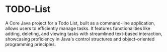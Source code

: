 # TODO-List
A Core Java project for a Todo List, built as a command-line application, allows users to efficiently manage tasks. It features functionalities like adding, deleting, and viewing tasks with streamlined text-based interaction, showcasing proficiency in Java's control structures and object-oriented programming principles.
